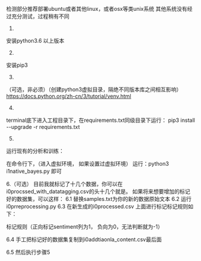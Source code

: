 检测部分推荐部署ubuntu或者其他linux，或者osx等类unix系统
其他系统没有经过充分测试，过程稍有不同

1.
安装python3.6 以上版本


2. 
安装pip3 

3.
（可选，非必须）（创建python3虚拟目录，隔绝不同版本库之间相互影响）
https://docs.python.org/zh-cn/3/tutorial/venv.html


4.
terminal底下进入工程目录下，在requirements.txt同级目录下运行：
pip3 install --upgrade -r requirements.txt


5.
运行现有的分析和训练：

在命令行下，（进入虚拟环境， 如果设置过虚拟环境）
运行：python3 i1native_bayes.py 即可

6.（可选）
目前我就标记了十几个数据，你可以在i0procssed_with_datatagging.csv的头十几个就是。
如果将来想要增加的标记好的数据集，可以这样：
6.1
 替换samples.txt为你的新的数据原始文本
6.2
 运行 i0prreprocessing.py
6.3
 在新生成的i0processed.csv 上面进行标记标记规则如下：

标记规则（正向标记sentiment列为1， 负向为0，无法判断就为-1）

6.4
 手工把标记好的数据集复制到i0addtiaonla_content.csv最后面

6.5
 然后执行步骤5
